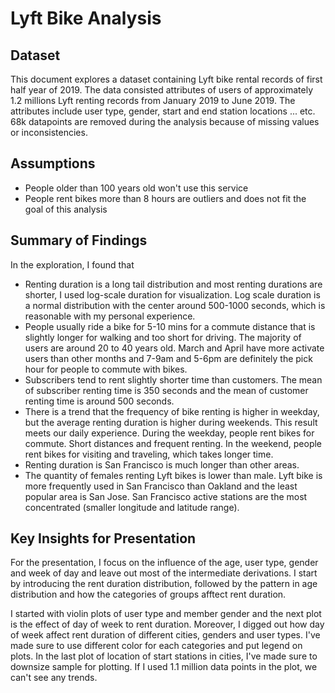 # Lyft Bike Analysis

## Dataset

This document explores a dataset containing Lyft bike rental records of first half year of 2019.
The data consisted attributes of users of approximately 1.2 millions Lyft renting records from January 2019 to June 2019. The attributes include user type, gender, start and end station locations ... etc. 68k datapoints are removed during the analysis because of missing values or inconsistencies.

## Assumptions

- People older than 100 years old won't use this service 
- People rent bikes more than 8 hours are outliers and does not fit the goal of this analysis

## Summary of Findings

In the exploration, I found that 
- Renting duration is a long tail distribution and most renting durations are shorter, I used log-scale duration for visualization. Log scale duration is a normal distribution with the center around 500-1000 seconds, which is reasonable with my personal experience. 
- People usually ride a bike for 5-10 mins for a commute distance that is slightly longer for walking and too short for driving. The majority of users are around 20 to 40 years old. March and April have more activate users than other months and 7-9am and 5-6pm are definitely the pick hour for people to commute with bikes. 
- Subscribers tend to rent slightly shorter time than customers. The mean of subscriber renting time is 350 seconds and the mean of customer renting time is around 500 seconds. 
- There is a trend that the frequency of bike renting is higher in weekday, but the average renting duration is higher during weekends. This result meets our daily experience. During the weekday, people rent bikes for commute. Short distances and frequent renting. In the weekend, people rent bikes for visiting and traveling, which takes longer time. 
- Renting duration is San Francisco is much longer than other areas.
- The quantity of females renting Lyft bikes is lower than male. Lyft bike is more frequently used in San Francisco than Oakland and the least popular area is San Jose. San Francisco active stations are the most concentrated (smaller longitude and latitude range). 


## Key Insights for Presentation

For the presentation, I focus on the influence of the age, user type, gender and week of day and leave out most of the intermediate derivations. I start by introducing the
rent duration distribution, followed by the pattern in age distribution and how the categories of groups afftect rent duration.

I started with violin plots of user type and member gender and the next plot is the effect of day of week to rent duration. Moreover, I digged out how day of week affect rent duration of different cities, genders and user types. I've made sure to use different color for each categories and put legend on plots. In the last plot of location of start stations in cities, I've made sure to downsize sample for plotting. If I used 1.1 million data points in the plot, we can't see any trends.
